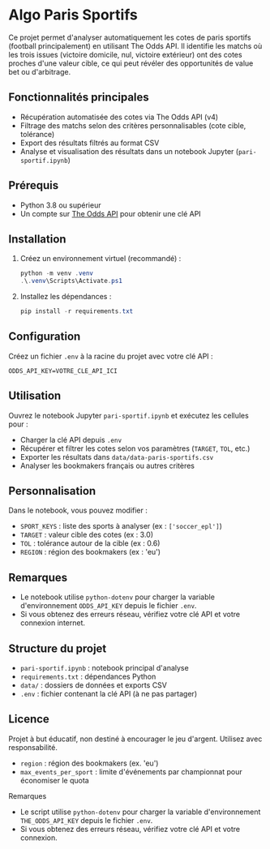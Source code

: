 # Algo Paris Sportifs

Ce projet permet d'analyser automatiquement les cotes de paris sportifs (football principalement) en utilisant The Odds API. Il identifie les matchs où les trois issues (victoire domicile, nul, victoire extérieur) ont des cotes proches d'une valeur cible, ce qui peut révéler des opportunités de value bet ou d'arbitrage.

## Fonctionnalités principales

- Récupération automatisée des cotes via The Odds API (v4)
- Filtrage des matchs selon des critères personnalisables (cote cible, tolérance)
- Export des résultats filtrés au format CSV
- Analyse et visualisation des résultats dans un notebook Jupyter (`pari-sportif.ipynb`)

## Prérequis

- Python 3.8 ou supérieur
- Un compte sur [The Odds API](https://the-odds-api.com/) pour obtenir une clé API

## Installation

1. Créez un environnement virtuel (recommandé) :
	```powershell
	python -m venv .venv
	.\.venv\Scripts\Activate.ps1
	```
2. Installez les dépendances :
	```powershell
	pip install -r requirements.txt
	```

## Configuration

Créez un fichier `.env` à la racine du projet avec votre clé API :

```env
ODDS_API_KEY=VOTRE_CLE_API_ICI
```

## Utilisation

Ouvrez le notebook Jupyter `pari-sportif.ipynb` et exécutez les cellules pour :
- Charger la clé API depuis `.env`
- Récupérer et filtrer les cotes selon vos paramètres (`TARGET`, `TOL`, etc.)
- Exporter les résultats dans `data/data-paris-sportifs.csv`
- Analyser les bookmakers français ou autres critères

## Personnalisation

Dans le notebook, vous pouvez modifier :
- `SPORT_KEYS` : liste des sports à analyser (ex : `['soccer_epl']`)
- `TARGET` : valeur cible des cotes (ex : 3.0)
- `TOL` : tolérance autour de la cible (ex : 0.6)
- `REGION` : région des bookmakers (ex : 'eu')

## Remarques

- Le notebook utilise `python-dotenv` pour charger la variable d'environnement `ODDS_API_KEY` depuis le fichier `.env`.
- Si vous obtenez des erreurs réseau, vérifiez votre clé API et votre connexion internet.

## Structure du projet

- `pari-sportif.ipynb` : notebook principal d'analyse
- `requirements.txt` : dépendances Python
- `data/` : dossiers de données et exports CSV
- `.env` : fichier contenant la clé API (à ne pas partager)

## Licence

Projet à but éducatif, non destiné à encourager le jeu d'argent. Utilisez avec responsabilité.
- `region` : région des bookmakers (ex. 'eu')
- `max_events_per_sport` : limite d'événements par championnat pour économiser le quota

Remarques

- Le script utilise `python-dotenv` pour charger la variable d'environnement `THE_ODDS_API_KEY` depuis le fichier `.env`.
- Si vous obtenez des erreurs réseau, vérifiez votre clé API et votre connexion.
